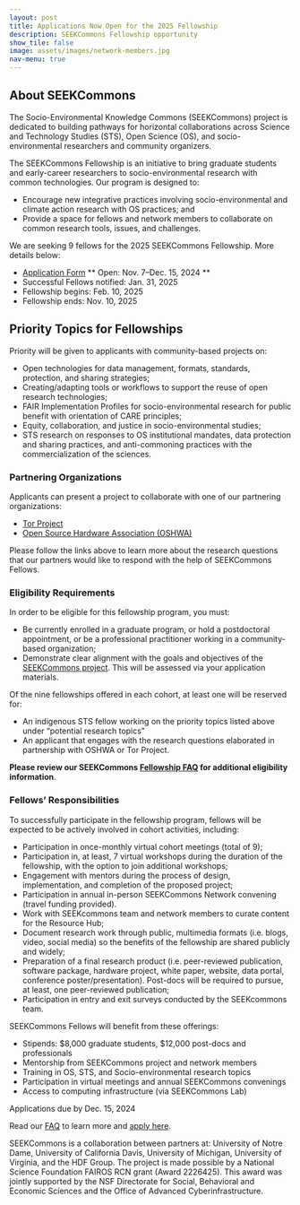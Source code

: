 ```yaml
---
layout: post
title: Applications Now Open for the 2025 Fellowship
description: SEEKCommons Fellowship opportunity
show_tile: false
image: assets/images/network-members.jpg
nav-menu: true
---
```


## About SEEKCommons

The Socio-Environmental Knowledge Commons (SEEKCommons) project is dedicated to building pathways for horizontal collaborations across Science and Technology Studies (STS), Open Science (OS), and socio-environmental researchers and community organizers.

The SEEKCommons Fellowship is an initiative to bring graduate students and early-career researchers to socio-environmental research with common technologies. Our program is designed to:

- Encourage new integrative practices involving socio-environmental and climate action research with OS practices; and
- Provide a space for fellows and network members to collaborate on common research tools, issues, and challenges.

We are seeking 9 fellows for the 2025 SEEKCommons Fellowship. More details below:

- [Application Form](https://form.jotform.com/243046438962159) ** Open: Nov. 7–Dec. 15, 2024 **
- Successful Fellows notified: Jan. 31, 2025
- Fellowship begins: Feb. 10, 2025 
- Fellowship ends: Nov. 10, 2025

## Priority Topics for Fellowships

Priority will be given to applicants with community-based projects on:
- Open technologies for data management, formats, standards, protection, and sharing strategies;
- Creating/adapting tools or workflows to support the reuse of open research technologies;
- FAIR Implementation Profiles for socio-environmental research for public benefit with orientation of CARE principles; 
- Equity, collaboration, and justice in socio-environmental studies;
- STS research on responses to OS institutional mandates, data protection and sharing practices, and anti-commoning practices with the commercialization of the sciences.

### Partnering Organizations

Applicants can present a project to collaborate with one of our partnering organizations:

- [Tor Project](partnership-tor.html)
- [Open Source Hardware Association (OSHWA)](partnership-oshwa.html)

Please follow the links above to learn more about the research questions that our partners would like to respond with the help of SEEKCommons Fellows.

### Eligibility Requirements

In order to be eligible for this fellowship program, you must:

- Be currently enrolled in a graduate program, or hold a postdoctoral appointment, or be a professional practitioner working in a community-based organization;
- Demonstrate clear alignment with the goals and objectives of the [SEEKCommons project](https://seekcommons.org). This will be assessed via your application materials.

Of the nine fellowships offered in each cohort, at least one will be reserved for:

- An indigenous STS fellow working on the priority topics listed above under “potential research topics”
- An applicant that engages with the research questions elaborated in partnership with OSHWA or Tor Project.

**Please review our SEEKCommons [Fellowship FAQ](fellowship-faq.html) for additional eligibility information**.

### Fellows’ Responsibilities

To successfully participate in the fellowship program, fellows will be expected to be actively involved in cohort activities, including:

- Participation in once-monthly virtual cohort meetings (total of 9);
- Participation in, at least, 7 virtual workshops during the duration of the fellowship, with the option to join additional workshops;
- Engagement with mentors during the process of design, implementation, and completion of the proposed project;
- Participation in annual in-person SEEKCommons Network convening (travel funding provided).
- Work with SEEKcommons team and network members to curate content for the Resource Hub;
- Document research work through public, multimedia formats (i.e. blogs, video, social media) so the benefits of the fellowship are shared publicly and widely;
- Preparation of a final research product (i.e. peer-reviewed publication, software package, hardware project, white paper, website, data portal, conference poster/presentation). Post-docs will be required to pursue, at least, one peer-reviewed publication;
- Participation in entry and exit surveys conducted by the SEEKcommons team.

SEEKCommons Fellows will benefit from these offerings:
- Stipends: $8,000 graduate students, $12,000 post-docs and professionals
- Mentorship from SEEKCommons project and network members
- Training in OS, STS, and Socio-environmental research topics
- Participation in virtual meetings and annual SEEKCommons convenings
- Access to computing infrastructure (via SEEKCommons Lab)

Applications due by Dec. 15, 2024

Read our [FAQ](fellowship-faq.html) to learn more and [apply here](https://form.jotform.com/243046438962159).

SEEKCommons is a collaboration between partners at: University of Notre Dame, University of California Davis, University of Michigan, University of Virginia, and the HDF Group. The project is made possible by a National Science Foundation FAIROS RCN grant (Award 2226425). This award was jointly supported by the NSF Directorate for Social, Behavioral and Economic Sciences and the Office of Advanced Cyberinfrastructure.
